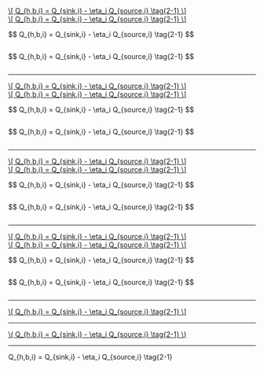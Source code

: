 <a href="/eco2_guide_center/3.%20ECO2%20Assessment%20Guide/index.html" class="equation-link">
  <div class="arithmatex">\[
  Q_{h,b,i} = Q_{sink,i} - \eta_i Q_{source,i} \tag{2-1}
  \]</div>
</a>


<a href="/eco2_guide_center/3.%20ECO2%20Assessment%20Guide/index.html" class="equation-link">
  <div class="arithmatex">\[ Q_{h,b,i} = Q_{sink,i} - \eta_i Q_{source,i} \tag{2-1} \]</div>
</a>

<p onclick="location.href='/eco2_guide_center/3.%20ECO2%20Assessment%20Guide/index.html'" style="cursor:pointer;">
  $$ Q_{h,b,i} = Q_{sink,i} - \eta_i Q_{source,i} \tag{2-1} $$
</p>

<p onclick="location.href='/eco2_guide_center/3.%20ECO2%20Assessment%20Guide/index.html'"
   style="cursor:pointer; display:inline-block; color:inherit;">
  $$ Q_{h,b,i} = Q_{sink,i} - \eta_i Q_{source,i} \tag{2-1} $$
</p>


---

<!-- 1. HTML 구조 + arithmatex -->
<a href="/eco2_guide_center/3.%20ECO2%20Assessment%20Guide/" class="equation-link">
  <div class="arithmatex">\[
  Q_{h,b,i} = Q_{sink,i} - \eta_i Q_{source,i} \tag{2-1}
  \]</div>
</a>

<!-- 2. HTML 구조 + arithmatex (1줄 수식) -->
<a href="/eco2_guide_center/3.%20ECO2%20Assessment%20Guide/" class="equation-link">
  <div class="arithmatex">\[ Q_{h,b,i} = Q_{sink,i} - \eta_i Q_{source,i} \tag{2-1} \]</div>
</a>

<!-- 3. onclick 수식 블록 (한 줄 수식) -->
<p onclick="location.href='/eco2_guide_center/3.%20ECO2%20Assessment%20Guide/'" style="cursor:pointer;">
  $$ Q_{h,b,i} = Q_{sink,i} - \eta_i Q_{source,i} \tag{2-1} $$
</p>

<!-- 4. onclick 수식 블록 + display 옵션 추가 -->
<p onclick="location.href='/eco2_guide_center/3.%20ECO2%20Assessment%20Guide/'"
   style="cursor:pointer; display:inline-block; color:inherit;">
  $$ Q_{h,b,i} = Q_{sink,i} - \eta_i Q_{source,i} \tag{2-1} $$
</p>


---

<!-- ① <a> + <div> (줄바꿈) -->
<a href="/eco2_guide_center/1.%20ECO2%20Logic%20Guide/Advanced_Function/IFC_Model_Linking.html" class="equation-link">
  <div class="arithmatex">\[
  Q_{h,b,i} = Q_{sink,i} - \eta_i Q_{source,i} \tag{2-1}
  \]</div>
</a>

<!-- ② <a> + <div> (한 줄) -->
<a href="/eco2_guide_center/1.%20ECO2%20Logic%20Guide/Advanced_Function/IFC_Model_Linking.html" class="equation-link">
  <div class="arithmatex">\[ Q_{h,b,i} = Q_{sink,i} - \eta_i Q_{source,i} \tag{2-1} \]</div>
</a>

<!-- ③ <p> onclick 방식 -->
<p onclick="location.href='/eco2_guide_center/1.%20ECO2%20Logic%20Guide/Advanced_Function/IFC_Model_Linking.html'" style="cursor:pointer;">
  $$ Q_{h,b,i} = Q_{sink,i} - \eta_i Q_{source,i} \tag{2-1} $$
</p>

<!-- ④ <p> onclick + inline-block -->
<p onclick="location.href='/eco2_guide_center/1.%20ECO2%20Logic%20Guide/Advanced_Function/IFC_Model_Linking.html'"
   style="cursor:pointer; display:inline-block; color:inherit;">
  $$ Q_{h,b,i} = Q_{sink,i} - \eta_i Q_{source,i} \tag{2-1} $$
</p>

---

<!-- ① <a> + <div> (줄바꿈 수식) -->
<a href="/eco2_guide_center/1.%20ECO2%20Logic%20Guide/Hee1_Equation_List.html" class="equation-link">
  <div class="arithmatex">\[
  Q_{h,b,i} = Q_{sink,i} - \eta_i Q_{source,i} \tag{2-1}
  \]</div>
</a>

<!-- ② <a> + <div> (한 줄 수식) -->
<a href="/eco2_guide_center/1.%20ECO2%20Logic%20Guide/Hee1_Equation_List.html" class="equation-link">
  <div class="arithmatex">\[ Q_{h,b,i} = Q_{sink,i} - \eta_i Q_{source,i} \tag{2-1} \]</div>
</a>

<!-- ③ <p> onclick 방식 (한 줄 수식) -->
<p onclick="location.href='/eco2_guide_center/1.%20ECO2%20Logic%20Guide/Hee1_Equation_List.html'" style="cursor:pointer;">
  $$ Q_{h,b,i} = Q_{sink,i} - \eta_i Q_{source,i} \tag{2-1} $$
</p>

<!-- ④ <p> onclick 방식 + inline-block -->
<p onclick="location.href='/eco2_guide_center/1.%20ECO2%20Logic%20Guide/Hee1_Equation_List.html'"
   style="cursor:pointer; display:inline-block; color:inherit;">
  $$ Q_{h,b,i} = Q_{sink,i} - \eta_i Q_{source,i} \tag{2-1} $$
</p>



---
<a href="/eco2_guide_center/1.ECO2_Logic_Guide/Hee1_Equation_List.html" class="equation-link">
  \[
  Q_{h,b,i} = Q_{sink,i} - \eta_i Q_{source,i} \tag{2-1}
  \]
</a>

---
<a href="/eco2_guide_center/1.ECO2_Logic_Guide/Hee1_Equation_List.html" class="equation-link">
  \( Q_{h,b,i} = Q_{sink,i} - \eta_i Q_{source,i} \tag{2-1} \)
</a>


---
<div class="arithmatex">Q_{h,b,i} = Q_{sink,i} - \eta_i Q_{source,i} \tag{2-1}</div>
